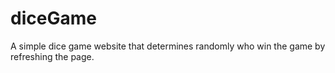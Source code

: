 # diceGame
A simple dice game website that determines randomly who win the game by refreshing the page.
